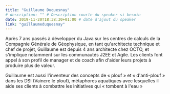 ```yaml
---
title: "Guillaume Duquesnay"
# description: "" # Description courte du speaker si besoin
date: 2019-11-20T18:38:30+01:00 # date d'ajout du speaker
link: "guillaumeduquesnay"
---
```

Après 7 ans passés à développer du Java sur les centres de calculs de la Compagnie Générale de Géophysique, en tant qu'architecte technique et chef de projet, Guillaume est depuis 4 ans architecte chez OCTO, et s'implique notamment sur les communautés J2EE et Agile. Les clients font appel à son profil de manager et de coach afin d'aider leurs projets à produire plus de valeur.

Guillaume est aussi l'inventeur des concepts de « plouf » et « d'anti-plouf » dans les DSI (Vaincre le plouf), métaphores aquatiques avec lesquelles il aide ses clients à combattre les initiatives qui « tombent à l'eau »
